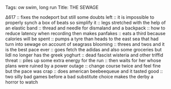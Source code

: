 Tags: ow swim, long run
Title: THE SEWAGE
  
∆617 :: fixes the nodeport but still some doubts left :: it is impossible to properly synch a box of beats so simplify it :: legs stretched with the help of an elastic band :: thread and needle for dismaland and a backpack :: how to reduce latency when recording then makes panfakes :: eats a third because calories will be spent :: pumps a tyre than heads to the east sea that had turn into sewage on account of seagrass blooming :: threes and twos and it is the best pace ever :: goes fetch the adidas and also some groceries but lidl no longer has the greek yoghurt :: dead fascist wisteria and other triffid threat :: piles up some extra energy for the run :: then waits for her whose plans were ruined by a power outage :: change course twice and feel fine but the pace was crap :: does american beebeequeue and it tasted good :: two silly bad games before a bad substitute choice makes the derby a horror to watch  
